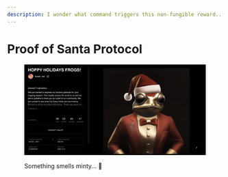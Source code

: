 ```yaml
---
description: I wonder what command triggers this non-fungible reward...
---
```


# Proof of Santa Protocol

<figure><img src="../../../../.gitbook/assets/Santa Frog .png" alt=""><figcaption><p>Something smells minty... <span data-gb-custom-inline data-tag="emoji" data-code="1f440">👀</span></p></figcaption></figure>
